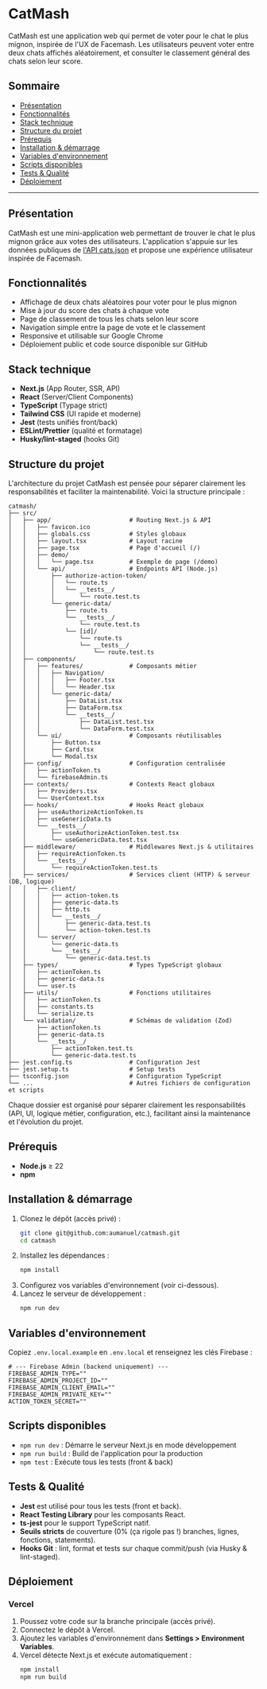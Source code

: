 # CatMash

CatMash est une application web qui permet de voter pour le chat le plus mignon, inspirée de l'UX de Facemash. Les utilisateurs peuvent voter entre deux chats affichés aléatoirement, et consulter le classement général des chats selon leur score.

## Sommaire

- [Présentation](#présentation)
- [Fonctionnalités](#fonctionnalités)
- [Stack technique](#stack-technique)
- [Structure du projet](#structure-du-projet)
- [Prérequis](#prérequis)
- [Installation & démarrage](#installation--démarrage)
- [Variables d'environnement](#variables-denvironnement)
- [Scripts disponibles](#scripts-disponibles)
- [Tests & Qualité](#tests--qualité)
- [Déploiement](#déploiement)

---

## Présentation

CatMash est une mini-application web permettant de trouver le chat le plus mignon grâce aux votes des utilisateurs. L'application s'appuie sur les données publiques de [l'API cats.json](https://data.latelier.co/cats.json) et propose une expérience utilisateur inspirée de Facemash.

## Fonctionnalités

- Affichage de deux chats aléatoires pour voter pour le plus mignon
- Mise à jour du score des chats à chaque vote
- Page de classement de tous les chats selon leur score
- Navigation simple entre la page de vote et le classement
- Responsive et utilisable sur Google Chrome
- Déploiement public et code source disponible sur GitHub

## Stack technique

- **Next.js** (App Router, SSR, API)
- **React** (Server/Client Components)
- **TypeScript** (Typage strict)
- **Tailwind CSS** (UI rapide et moderne)
- **Jest** (tests unifiés front/back)
- **ESLint/Prettier** (qualité et formatage)
- **Husky/lint-staged** (hooks Git)

## Structure du projet

L'architecture du projet CatMash est pensée pour séparer clairement les responsabilités et faciliter la maintenabilité. Voici la structure principale :

```
catmash/
├── src/
│   ├── app/                      # Routing Next.js & API
│   │   ├── favicon.ico
│   │   ├── globals.css           # Styles globaux
│   │   ├── layout.tsx            # Layout racine
│   │   ├── page.tsx              # Page d'accueil (/)
│   │   ├── demo/
│   │   │   └── page.tsx          # Exemple de page (/demo)
│   │   └── api/                  # Endpoints API (Node.js)
│   │       ├── authorize-action-token/
│   │       │   └── route.ts
│   │       │   └── __tests__/
│   │       │       └── route.test.ts
│   │       └── generic-data/
│   │           ├── route.ts
│   │           └── __tests__/
│   │               └── route.test.ts
│   │           └── [id]/
│   │               └── route.ts
│   │               └── __tests__/
│   │                   └── route.test.ts
│   ├── components/
│   │   ├── features/             # Composants métier
│   │   │   ├── Navigation/
│   │   │   │   ├── Footer.tsx
│   │   │   │   └── Header.tsx
│   │   │   └── generic-data/
│   │   │       ├── DataList.tsx
│   │   │       ├── DataForm.tsx
│   │   │       └── __tests__/
│   │   │           ├── DataList.test.tsx
│   │   │           └── DataForm.test.tsx
│   │   └── ui/                   # Composants réutilisables
│   │       ├── Button.tsx
│   │       ├── Card.tsx
│   │       └── Modal.tsx
│   ├── config/                   # Configuration centralisée
│   │   ├── actionToken.ts
│   │   └── firebaseAdmin.ts
│   ├── contexts/                 # Contexts React globaux
│   │   ├── Providers.tsx
│   │   └── UserContext.tsx
│   ├── hooks/                    # Hooks React globaux
│   │   ├── useAuthorizeActionToken.ts
│   │   ├── useGenericData.ts
│   │   └── __tests__/
│   │       ├── useAuthorizeActionToken.test.tsx
│   │       └── useGenericData.test.tsx
│   ├── middleware/               # Middlewares Next.js & utilitaires
│   │   ├── requireActionToken.ts
│   │   └── __tests__/
│   │       └── requireActionToken.test.ts
│   ├── services/                 # Services client (HTTP) & serveur (DB, logique)
│   │   ├── client/
│   │   │   ├── action-token.ts
│   │   │   ├── generic-data.ts
│   │   │   ├── http.ts
│   │   │   └── __tests__/
│   │   │       ├── generic-data.test.ts
│   │   │       └── action-token.test.ts
│   │   └── server/
│   │       └── generic-data.ts
│   │       └── __tests__/
│   │           └── generic-data.test.ts
│   ├── types/                    # Types TypeScript globaux
│   │   ├── actionToken.ts
│   │   ├── generic-data.ts
│   │   └── user.ts
│   ├── utils/                    # Fonctions utilitaires
│   │   ├── actionToken.ts
│   │   ├── constants.ts
│   │   └── serialize.ts
│   └── validation/               # Schémas de validation (Zod)
│       ├── actionToken.ts
│       ├── generic-data.ts
│       └── __tests__/
│           ├── actionToken.test.ts
│           └── generic-data.test.ts
├── jest.config.ts                # Configuration Jest
├── jest.setup.ts                 # Setup tests
├── tsconfig.json                 # Configuration TypeScript
└── ...                           # Autres fichiers de configuration et scripts
```

Chaque dossier est organisé pour séparer clairement les responsabilités (API, UI, logique métier, configuration, etc.), facilitant ainsi la maintenance et l'évolution du projet.

## Prérequis

- **Node.js** ≥ 22
- **npm**

## Installation & démarrage

1. Clonez le dépôt (accès privé) :
   ```bash
   git clone git@github.com:aumanuel/catmash.git
   cd catmash
   ```
2. Installez les dépendances :
   ```bash
   npm install
   ```
3. Configurez vos variables d'environnement (voir ci-dessous).
4. Lancez le serveur de développement :
   ```bash
   npm run dev
   ```

## Variables d'environnement

Copiez `.env.local.example` en `.env.local` et renseignez les clés Firebase :

```env
# --- Firebase Admin (backend uniquement) ---
FIREBASE_ADMIN_TYPE=""
FIREBASE_ADMIN_PROJECT_ID=""
FIREBASE_ADMIN_CLIENT_EMAIL=""
FIREBASE_ADMIN_PRIVATE_KEY=""
ACTION_TOKEN_SECRET=""
```

## Scripts disponibles

- `npm run dev` : Démarre le serveur Next.js en mode développement
- `npm run build` : Build de l'application pour la production
- `npm test` : Exécute tous les tests (front & back)

## Tests & Qualité

- **Jest** est utilisé pour tous les tests (front et back).
- **React Testing Library** pour les composants React.
- **ts-jest** pour le support TypeScript natif.
- **Seuils stricts** de couverture (0% (ça rigole pas !) branches, lignes, fonctions, statements).
- **Hooks Git** : lint, format et tests sur chaque commit/push (via Husky & lint-staged).

## Déploiement

### Vercel

1. Poussez votre code sur la branche principale (accès privé).
2. Connectez le dépôt à Vercel.
3. Ajoutez les variables d'environnement dans **Settings > Environment Variables**.
4. Vercel détecte Next.js et exécute automatiquement :
   ```bash
   npm install
   npm run build
   ```
